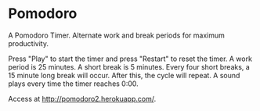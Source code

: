 # Pomodoro
A Pomodoro Timer. Alternate work and break periods for maximum productivity.

Press "Play" to start the timer and press "Restart" to reset the timer.
A work period is 25 minutes. A short break is 5 minutes. Every four short breaks, a 15 minute long break will occur. After this, the cycle will repeat. A sound plays every time the timer reaches 0:00.

Access at http://pomodoro2.herokuapp.com/.
